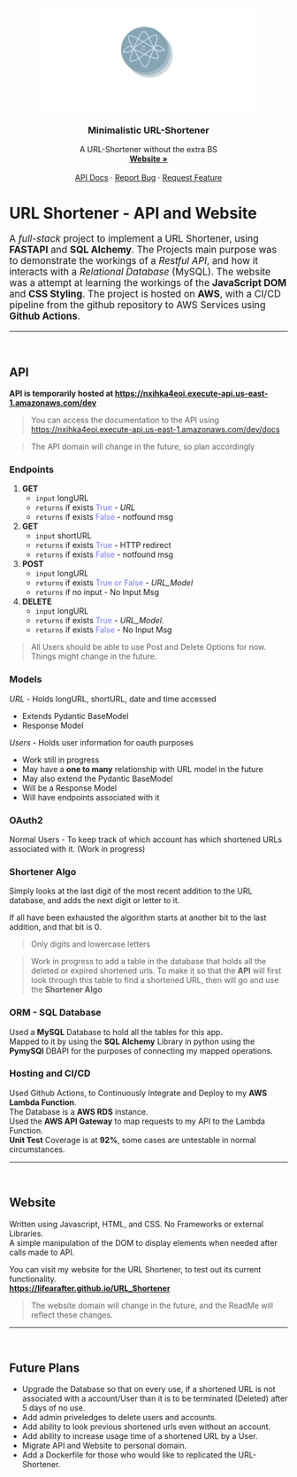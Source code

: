 <div align="center">
  <a href="https://github.com/Lifearafter/URL_Shortener">
    <img src="docs/icons/page_icon.png" alt="Logo" width="400" height="186">
  </a>

  <h3 align="center">Minimalistic URL-Shortener</h3>

  <p align="center">
    A URL-Shortener without the extra BS
    <br />
    <a href="https://lifearafter.github.io/URL_Shortener"><strong>Website »</strong></a>
    <br />
    <br />
    <a href="https://nxihka4eoi.execute-api.us-east-1.amazonaws.com/dev/docs">API Docs</a>
    ·
    <a href="https://github.com/Lifearafter/URL_Shortener/issues">Report Bug</a>
    ·
    <a href="https://github.com/Lifearafter/URL_Shortener/issues">Request Feature</a>
  </p>
</div>

# URL Shortener - API and Website

<p style="font-size:17px">A <i>full-stack</i> project to implement a URL Shortener, using <b>FASTAPI</b> and <b>SQL Alchemy</b>. The Projects main purpose was to demonstrate the workings of a <i>Restful API</i>, and how it interacts with a <i>Relational Database</i> (MySQL). The website was a attempt at learning the workings of the <b>JavaScript DOM</b> and <b>CSS Styling</b>. The project is hosted on <b>AWS</b>, with a CI/CD pipeline from the github repository to AWS Services using <b>Github Actions</b>.</p>

<hr>

<br/>

## **API**

**API is temporarily hosted at https://nxihka4eoi.execute-api.us-east-1.amazonaws.com/dev**

> You can access the documentation to the API using https://nxihka4eoi.execute-api.us-east-1.amazonaws.com/dev/docs

> The API domain will change in the future, so plan accordingly

### **Endpoints**

1.  **GET**
    - `input` longURL
    - `returns` if exists <span style="color: #7879FF">True</span> - _URL_
    - `returns` if exists <span style = 'color: #7879FF'>False</span> - notfound msg
2.  **GET**
    - `input` shortURL
    - `returns` if exists <span style="color: #7879FF">True</span> - HTTP redirect
    - `returns` if exists <span style = 'color: #7879FF'>False</span> - notfound msg
3.  **POST**
    - `input` longURL
    - `returns` if exists <span style="color: #7879FF">True or False</span> - _URL_Model_
    - `returns` if no input - No Input Msg
4.  **DELETE**
    - `input` longURL
    - `returns` if exists <span style="color: #7879FF">True</span> - _URL_Model_.
    - `returns` if exists <span style="color: #7879FF">False</span> - No Input Msg

> All Users should be able to use Post and Delete Options for now.<br/>
> Things might change in the future.<br/>

### **Models**

_URL_ - Holds longURL, shortURL, date and time accessed</br>

- Extends Pydantic BaseModel </br>
- Response Model </br>

_Users_ - Holds user information for oauth purposes </br>

- Work still in progress
- May have a **one to many** relationship with URL model in the future</br>
- May also extend the Pydantic BaseModel
- Will be a Response Model
- Will have endpoints associated with it

### **OAuth2**

Normal Users - To keep track of which account has which shortened URLs associated with it. (Work in progress)

### **Shortener Algo**

Simply looks at the last digit of the most recent addition to the URL database, and adds the next digit or letter to it.</br>

If all have been exhausted the algorithm starts at another bit to the last addition, and that bit is 0.

> Only digits and lowercase letters <br/>

> Work in progress to add a table in the database that holds all the deleted or expired shortened urls. To make it so that the **API** will first look through this table to find a shortened URL, then will go and use the **Shortener Algo**

### **ORM - SQL Database**

Used a **MySQL** Database to hold all the tables for this app. <br/>
Mapped to it by using the **SQL Alchemy** Library in python using the **PymySQl** DBAPI for the purposes of connecting my mapped operations. <br/>

### **Hosting and CI/CD**

Used Github Actions, to Continuously Integrate and Deploy to my **AWS Lambda Function**. <br/>
The Database is a **AWS RDS** instance. </br>
Used the **AWS API Gateway** to map requests to my API to the Lambda Function.<br/>
**Unit Test** Coverage is at **92%**, some cases are untestable in normal circumstances.

<hr>
<br/>

## **Website**

Written using Javascript, HTML, and CSS. No Frameworks or external Libraries. <br/>
A simple manipulation of the DOM to display elements when needed after calls made to API.<br/>

You can visit my website for the URL Shortener, to test out its current functionality. <br/>
**https://lifearafter.github.io/URL_Shortener**

> The website domain will change in the future, and the ReadMe will reflect these changes.

<hr>

<br/>

## **Future Plans**

- Upgrade the Database so that on every use, if a shortened URL is not associated with a account/User than it is to be terminated (Deleted) after 5 days of no use.<br/>
- Add admin priveledges to delete users and accounts. <br/>
- Add ability to look previous shortened urls even without an account. <br/>
- Add ability to increase usage time of a shortened URL by a User.
- Migrate API and Website to personal domain.
- Add a Dockerfile for those who would like to replicated the URL-Shortener.
